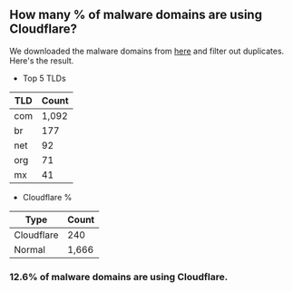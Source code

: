 ## How many % of malware domains are using Cloudflare?


We downloaded the malware domains from [here](https://urlhaus.abuse.ch) and filter out duplicates.
Here's the result.


[//]: # (start replacement)


- Top 5 TLDs

| TLD | Count |
| --- | --- |
| com | 1,092 |
| br | 177 |
| net | 92 |
| org | 71 |
| mx | 41 |


- Cloudflare %

| Type | Count |
| --- | --- |
| Cloudflare | 240 |
| Normal | 1,666 |


### 12.6% of malware domains are using Cloudflare.